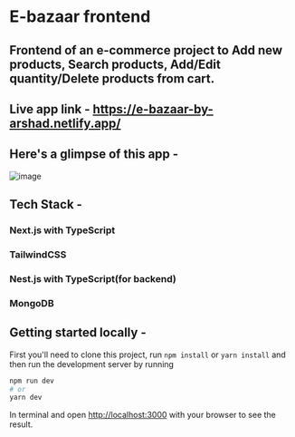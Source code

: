 
# E-bazaar frontend
## Frontend of an e-commerce project to Add new products, Search products, Add/Edit quantity/Delete products from cart.

## Live app link - https://e-bazaar-by-arshad.netlify.app/

## Here's a glimpse of this app -

![image](https://github.com/ArshadChowdhury/e-bazaar-frontend/assets/86738490/02adf7a5-cb34-457f-900a-b10eb94aff86)

## Tech Stack - 

### Next.js with TypeScript
### TailwindCSS
### Nest.js with TypeScript(for backend)
### MongoDB

## Getting started locally - 

First you'll need to clone this project, run ```npm install``` or ```yarn install``` and then run the development server by running

```bash
npm run dev
# or
yarn dev
```

In terminal and open [http://localhost:3000](http://localhost:3000) with your browser to see the result.


